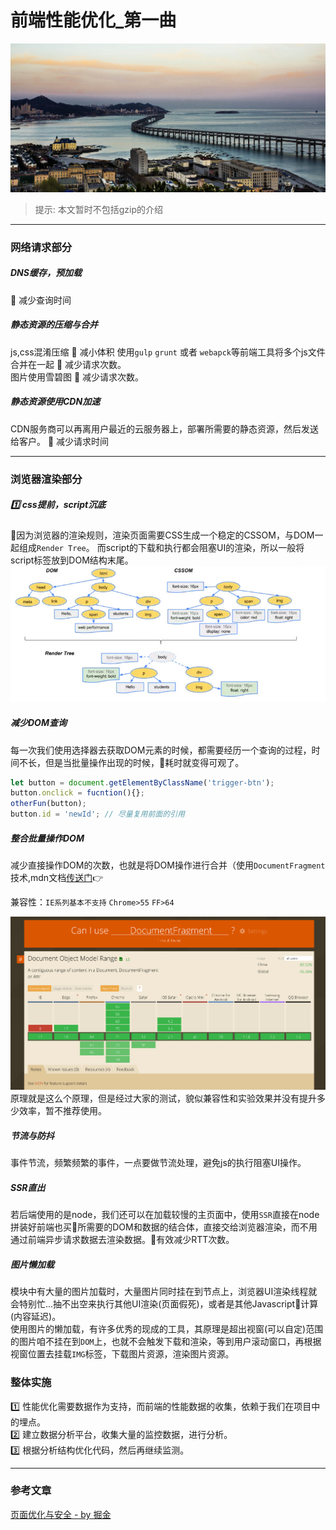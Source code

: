 # 前端性能优化_第一曲  
![](/blog_assets/RENDING_OPTIMIZE_2.png)
> 提示: 本文暂时不包括gzip的介绍
___
### 网络请求部分
##### DNS缓存，预加载
💎 减少查询时间

##### 静态资源的压缩与合并
js,css混淆压缩   💎 减小体积
使用`gulp` `grunt` 或者 `webapck`等前端工具将多个js文件合并在一起     💎 减少请求次数。  
图片使用雪碧图     💎 减少请求次数。 
##### 静态资源使用CDN加速    
CDN服务商可以再离用户最近的云服务器上，部署所需要的静态资源，然后发送给客户。 💎 减少请求时间

___
### 浏览器渲染部分 
##### 1️⃣ css提前，script沉底
因为浏览器的渲染规则，渲染页面需要CSS生成一个稳定的CSSOM，与DOM一起组成`Render Tree`。
而script的下载和执行都会阻塞UI的渲染，所以一般将script标签放到DOM结构末尾。
![rendingtree](/blog_assets/rendingtree.png)  


##### 减少DOM查询 
每一次我们使用选择器去获取DOM元素的时候，都需要经历一个查询的过程，时间不长，但是当批量操作出现的时候，耗时就变得可观了。
```js
let button = document.getElementByClassName('trigger-btn');
button.onclick = fucntion(){};
otherFun(button);
button.id = 'newId'; // 尽量复用前面的引用
```

##### 整合批量操作DOM 
减少直接操作DOM的次数，也就是将DOM操作进行合并（使用`DocumentFragment`技术,mdn文档[传送门](https://developer.mozilla.org/zh-CN/docs/Web/API/DocumentFragment)👉

兼容性：`IE系列基本不支持` `Chrome>55` `FF>64`

![](/blog_assets/WEB_OPTIMIZE_1.png)
原理就是这么个原理，但是经过大家的测试，貌似兼容性和实验效果并没有提升多少效率，暂不推荐使用。


##### 节流与防抖
事件节流，频繁频繁的事件，一点要做节流处理，避免js的执行阻塞UI操作。


##### SSR直出  
若后端使用的是node，我们还可以在加载较慢的主页面中，使用`SSR`直接在node拼装好前端也买所需要的DOM和数据的结合体，直接交给浏览器渲染，而不用通过前端异步请求数据去渲染数据。有效减少RTT次数。

##### 图片懒加载
模块中有大量的图片加载时，大量图片同时挂在到节点上，浏览器UI渲染线程就会特别忙...抽不出空来执行其他UI渲染(页面假死)，或者是其他Javascript计算(内容延迟)。   
使用图片的懒加载，有许多优秀的现成的工具，其原理是超出视窗(可以自定)范围的图片咱不挂在到`DOM`上，也就不会触发下载和渲染，等到用户滚动窗口，再根据视窗位置去挂载`IMG`标签，下载图片资源，渲染图片资源。

### 整体实施
1️⃣ 性能优化需要数据作为支持，而前端的性能数据的收集，依赖于我们在项目中的埋点。  
2️⃣ 建立数据分析平台，收集大量的监控数据，进行分析。  
3️⃣ 根据分析结构优化代码，然后再继续监测。  

___
### 参考文章
[页面优化与安全 - by 掘金](https://juejin.im/book/5a8f9ddcf265da4e9f6fb959/section/5a8f9f7bf265da4e82635e46)  
